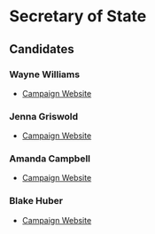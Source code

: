 # Secretary of State

## Candidates

### Wayne Williams 
* [Campaign Website][1]
### Jenna Griswold 
* [Campaign Website][2]
### Amanda Campbell
* [Campaign Website][3]
### Blake Huber
* [Campaign Website][4]

[1]: https://winwithwayne.org/
[2]: https://www.jenaforcolorado.com/
[3]: http://tracer.sos.colorado.gov/PublicSite/SearchPages/CandidateDetail.aspx?SeqID=17826
[4]: https://ballotpedia.org/Blake_Huber
